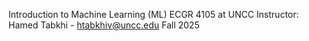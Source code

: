 Introduction to Machine Learning (ML)
ECGR 4105 at UNCC
Instructor: Hamed Tabkhi - htabkhiv@uncc.edu
Fall 2025
